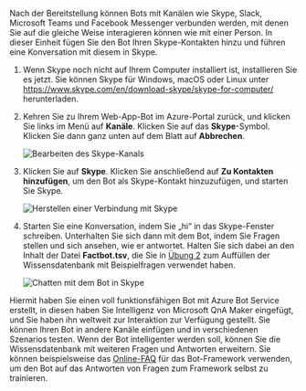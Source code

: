 Nach der Bereitstellung können Bots mit Kanälen wie Skype, Slack, Microsoft Teams und Facebook Messenger verbunden werden, mit denen Sie auf die gleiche Weise interagieren können wie mit einer Person. In dieser Einheit fügen Sie den Bot Ihren Skype-Kontakten hinzu und führen eine Konversation mit diesem in Skype.

1. Wenn Skype noch nicht auf Ihrem Computer installiert ist, installieren Sie es jetzt. Sie können Skype für Windows, macOS oder Linux unter https://www.skype.com/en/download-skype/skype-for-computer/ herunterladen.

1. Kehren Sie zu Ihrem Web-App-Bot im Azure-Portal zurück, und klicken Sie links im Menü auf **Kanäle**. Klicken Sie auf das **Skype**-Symbol. Klicken Sie dann ganz unten auf dem Blatt auf **Abbrechen**.

    ![Bearbeiten des Skype-Kanals](../media-draft/7-portal-edit-skype.png)

1. Klicken Sie auf **Skype**. Klicken Sie anschließend auf **Zu Kontakten hinzufügen**, um den Bot als Skype-Kontakt hinzuzufügen, und starten Sie Skype.

    ![Herstellen einer Verbindung mit Skype](../media-draft/7-portal-click-skype.png)

1. Starten Sie eine Konversation, indem Sie „hi“ in das Skype-Fenster schreiben. Unterhalten Sie sich dann mit dem Bot, indem Sie Fragen stellen und sich ansehen, wie er antwortet. Halten Sie sich dabei an den Inhalt der Datei **Factbot.tsv**, die Sie in [Übung 2](#Exercise2) zum Auffüllen der Wissensdatenbank mit Beispielfragen verwendet haben.
 
    ![Chatten mit dem Bot in Skype](../media-draft/7-skype-responses.png)

Hiermit haben Sie einen voll funktionsfähigen Bot mit Azure Bot Service erstellt, in diesen haben Sie Intelligenz von Microsoft QnA Maker eingefügt, und Sie haben ihn weltweit zur Interaktion zur Verfügung gestellt. Sie können Ihren Bot in andere Kanäle einfügen und in verschiedenen Szenarios testen. Wenn der Bot intelligenter werden soll, können Sie die Wissensdatenbank mit weiteren Fragen und Antworten erweitern. Sie können beispielsweise das [Online-FAQ](https://docs.microsoft.com/azure/bot-service/bot-service-resources-bot-framework-faq?view=azure-bot-service-3.0) für das Bot-Framework verwenden, um den Bot auf das Antworten von Fragen zum Framework selbst zu trainieren.